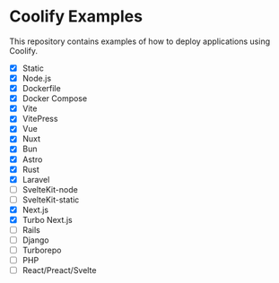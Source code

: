 # Coolify Examples
This repository contains examples of how to deploy applications using Coolify.

- [x] Static
- [x] Node.js
- [x] Dockerfile
- [x] Docker Compose
- [x] Vite
- [x] VitePress
- [x] Vue
- [x] Nuxt
- [x] Bun
- [x] Astro
- [x] Rust
- [x] Laravel
- [ ] SvelteKit-node
- [ ] SvelteKit-static
- [x] Next.js
- [x] Turbo Next.js
- [ ] Rails 
- [ ] Django
- [ ] Turborepo
- [ ] PHP
- [ ] React/Preact/Svelte
